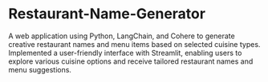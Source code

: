 # Restaurant-Name-Generator
A web application using Python, LangChain, and Cohere to generate creative restaurant names and menu items based on selected cuisine types. Implemented a user-friendly interface with Streamlit, enabling users to explore various cuisine options and receive tailored restaurant names and menu suggestions.
